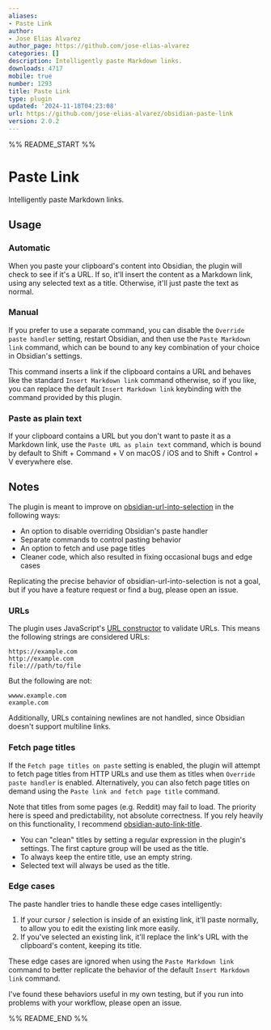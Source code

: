 ```yaml
---
aliases:
- Paste Link
author:
- Jose Elias Alvarez
author_page: https://github.com/jose-elias-alvarez
categories: []
description: Intelligently paste Markdown links.
downloads: 4717
mobile: true
number: 1293
title: Paste Link
type: plugin
updated: '2024-11-18T04:23:08'
url: https://github.com/jose-elias-alvarez/obsidian-paste-link
version: 2.0.2
---
```


%% README_START %%

# Paste Link

Intelligently paste Markdown links.

## Usage

### Automatic

When you paste your clipboard's content into Obsidian, the plugin will check to see if it's a URL. If so, it'll insert the content as a Markdown link, using any selected text as a title. Otherwise, it'll just paste the text as normal.

### Manual

If you prefer to use a separate command, you can disable the `Override paste handler` setting, restart Obsidian, and then use the `Paste Markdown link` command, which can be bound to any key combination of your choice in Obsidian's settings.

This command inserts a link if the clipboard contains a URL and behaves like the standard `Insert Markdown link` command otherwise, so if you like, you can replace the default `Insert Markdown link` keybinding with the command provided by this plugin.

### Paste as plain text

If your clipboard contains a URL but you don't want to paste it as a Markdown link, use the `Paste URL as plain text` command, which is bound by default to Shift + Command + V on macOS / iOS and to Shift + Control + V everywhere else.

## Notes

The plugin is meant to improve on [obsidian-url-into-selection](https://github.com/denolehov/obsidian-url-into-selection) in the following ways:

-   An option to disable overriding Obsidian's paste handler
-   Separate commands to control pasting behavior
-   An option to fetch and use page titles
-   Cleaner code, which also resulted in fixing occasional bugs and edge cases

Replicating the precise behavior of obsidian-url-into-selection is not a goal, but if you have a feature request or find a bug, please open an issue.

### URLs

The plugin uses JavaScript's [URL constructor](https://developer.mozilla.org/en-US/docs/Web/API/URL/URL) to validate URLs. This means the following strings are considered URLs:

```
https://example.com
http://example.com
file:///path/to/file
```

But the following are not:

```
wwww.example.com
example.com
```

Additionally, URLs containing newlines are not handled, since Obsidian doesn't support multiline links.

### Fetch page titles

If the `Fetch page titles on paste` setting is enabled, the plugin will attempt to fetch page titles from HTTP URLs and use them as titles when `Override paste handler` is enabled. Alternatively, you can also fetch page titles on demand using the `Paste link and fetch page title` command.

Note that titles from some pages (e.g. Reddit) may fail to load. The priority here is speed and predictability, not absolute correctness. If you rely heavily on this functionality, I recommend [obsidian-auto-link-title](https://github.com/zolrath/obsidian-auto-link-title).

-   You can "clean" titles by setting a regular expression in the plugin's settings. The first capture group will be used as the title.
-   To always keep the entire title, use an empty string.
-   Selected text will always be used as the title.

### Edge cases

The paste handler tries to handle these edge cases intelligently:

1. If your cursor / selection is inside of an existing link, it'll paste normally, to allow you to edit the existing link more easily.
2. If you've selected an existing link, it'll replace the link's URL with the clipboard's content, keeping its title.

These edge cases are ignored when using the `Paste Markdown link` command to better replicate the behavior of the default `Insert Markdown link` command.

I've found these behaviors useful in my own testing, but if you run into problems with your workflow, please open an issue.


%% README_END %%